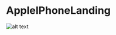 # AppleIPhoneLanding

![alt text](https://github.com/buhhurahuh/AppleIPhoneLanding.github.io/blob/root/testsImage.png?raw=true)
